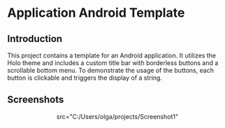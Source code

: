 Application Android Template
=

Introduction
-

This project contains a template for an Android application. It utilizes the Holo theme and includes a custom title bar with borderless buttons and a scrollable bottom menu. To demonstrate the usage of the buttons, each button is clickable and triggers the display of a string. 

Screenshots
-

<p align="center">
  src="C:/Users/olga/projects/Screenshot1"
</p>


